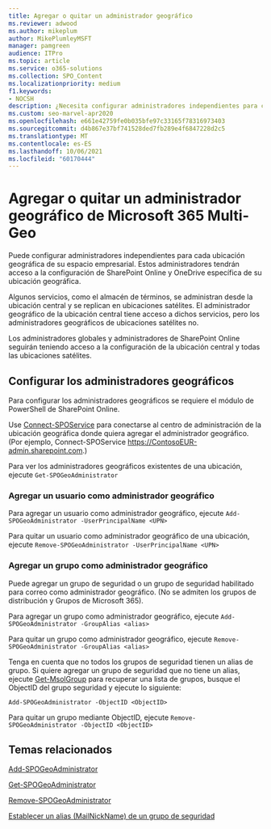 ```yaml
---
title: Agregar o quitar un administrador geográfico
ms.reviewer: adwood
ms.author: mikeplum
author: MikePlumleyMSFT
manager: pamgreen
audience: ITPro
ms.topic: article
ms.service: o365-solutions
ms.collection: SPO_Content
ms.localizationpriority: medium
f1.keywords:
- NOCSH
description: ¿Necesita configurar administradores independientes para cada ubicación geográfica? Obtenga más información sobre cómo agregar o quitar un administrador geográfico de Microsoft 365 Multi-Geo.
ms.custom: seo-marvel-apr2020
ms.openlocfilehash: e661e42759fe0b035bfe97c33165f78316973403
ms.sourcegitcommit: d4b867e37bf741528ded7fb289e4f6847228d2c5
ms.translationtype: MT
ms.contentlocale: es-ES
ms.lasthandoff: 10/06/2021
ms.locfileid: "60170444"
---
```

# <a name="add-or-remove-a-geo-administrator-in-microsoft-365-multi-geo"></a>Agregar o quitar un administrador geográfico de Microsoft 365 Multi-Geo

Puede configurar administradores independientes para cada ubicación geográfica de su espacio empresarial. Estos administradores tendrán acceso a la configuración de SharePoint Online y OneDrive específica de su ubicación geográfica.

Algunos servicios, como el almacén de términos, se administran desde la ubicación central y se replican en ubicaciones satélites. El administrador geográfico de la ubicación central tiene acceso a dichos servicios, pero los administradores geográficos de ubicaciones satélites no.

Los administradores globales y administradores de SharePoint Online seguirán teniendo acceso a la configuración de la ubicación central y todas las ubicaciones satélites.

## <a name="configuring-geo-administrators"></a>Configurar los administradores geográficos

Para configurar los administradores geográficos se requiere el módulo de PowerShell de SharePoint Online.

Use [Connect-SPOService](/powershell/module/sharepoint-online/Connect-SPOService) para conectarse al centro de administración de la ubicación geográfica donde quiera agregar el administrador geográfico. (Por ejemplo, Connect-SPOService  https://ContosoEUR-admin.sharepoint.com.)

Para ver los administradores geográficos existentes de una ubicación, ejecute `Get-SPOGeoAdministrator`

### <a name="adding-a-user-as-a-geo-admin"></a>Agregar un usuario como administrador geográfico

Para agregar un usuario como administrador geográfico, ejecute `Add-SPOGeoAdministrator -UserPrincipalName <UPN>`

Para quitar un usuario como administrador geográfico de una ubicación, ejecute  `Remove-SPOGeoAdministrator -UserPrincipalName <UPN>`

### <a name="adding-a-group-as-a-geo-admin"></a>Agregar un grupo como administrador geográfico

Puede agregar un grupo de seguridad o un grupo de seguridad habilitado para correo como administrador geográfico. (No se admiten los grupos de distribución y Grupos de Microsoft 365).

Para agregar un grupo como administrador geográfico, ejecute `Add-SPOGeoAdministrator -GroupAlias <alias>`

Para quitar un grupo como administrador geográfico, ejecute `Remove-SPOGeoAdministrator -GroupAlias <alias>`

Tenga en cuenta que no todos los grupos de seguridad tienen un alias de grupo. Si quiere agregar un grupo de seguridad que no tiene un alias, ejecute [Get-MsolGroup](/powershell/module/msonline/get-msolgroup) para recuperar una lista de grupos, busque el ObjectID del grupo seguridad y ejecute lo siguiente:

`Add-SPOGeoAdministrator -ObjectID <ObjectID>`

Para quitar un grupo mediante ObjectID, ejecute `Remove-SPOGeoAdministrator -ObjectID <ObjectID>`

## <a name="related-topics"></a>Temas relacionados

[Add-SPOGeoAdministrator](/powershell/module/sharepoint-online/add-spogeoadministrator)

[Get-SPOGeoAdministrator](/powershell/module/sharepoint-online/get-spogeoadministrator)

[Remove-SPOGeoAdministrator](/powershell/module/sharepoint-online/remove-spogeoadministrator)

[Establecer un alias (MailNickName) de un grupo de seguridad](/powershell/module/azuread/set-azureadgroup)